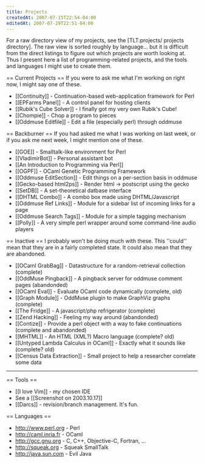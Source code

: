 ```yaml
---
title: Projects
createdAt: 2007-07-15T22:54-04:00
editedAt: 2007-07-29T22:51-04:00
---
```


For a raw directory view of my projects, see the [TLT:projects/ projects directory].  The raw view is sorted roughly by language... but it is difficult from the direct listings to figure out which projects are worth looking at. Thus I present here a list of programming-related projects, and the tools and languages I might use to create them.

== Current Projects ==
If you were to ask me what I'm working on right now, I might say one of these.
* [[Continuity]] - Continuation-based web-application framework for Perl
* [[EPFarms Panel]] - A control panel for hosting clients
* [[Rubik's Cube Solver]] - I finally got my very own Rubik's Cube!
* [[Chompie]] - Chop a program to pieces
* [[Oddmuse Editfile]] - Edit a file (especially perl) through oddmuse

== Backburner ==
If you had asked me what I was working on last week, or if you ask me next week, I might mention one of these.
* [[GOE]] - Smalltalk-like environment for Perl
* [[VladimirBot]] - Personal assistant bot
* [[An Introduction to Programming via Perl]]
* [[OGPF]] - OCaml Genetic Programming Framework
* [[Oddmuse EditSection]] - Edit things on a per-section basis in oddmuse
* [[Gecko-based html2ps]] - Render html -> postscript using the gecko 
* [[SetDB]] - A set-theoretical datbase interface
* [[DHTML Combo]] - A combo box made using DHTML/Javascript
* [[Oddmuse Ref Links]] - Module for a sidebar list of incoming links for a page
* [[Oddmuse Search Tags]] - Module for a simple tagging mechanism
* [[Polly]] - A very simple perl wrapper around some command-line audio players

== Inactive ==
I probably won't be doing much with these. This ''could'' mean that they are in a fairly completed state. It could also mean that they are abandoned.
* [[OCaml GrabBag]] - Datastructure for a random-retrieval collection (complete)
* [[OddMuse Pingback]] - A pingback server for oddmuse comment pages (abandonded)
* [[OCaml Eval]] - Evaluate OCaml code dynamically (complete, old)
* [[Graph Module]] - OddMuse plugin to make GraphViz graphs (complete)
* [[The Fridge]] - A javascript/php refrigerator (complete)
* [[Zend Hacking]] - Feeling my way around (abandonded)
* [[Contize]] - Provide a perl object with a way to fake continuations (complete and abandonded)
* [[MHTML]] - An HTML (XML?) Macro language (complete? old)
* [[Untyped Lambda Calculus in OCaml]] - Exactly what it sounds like (complete? old)
* [[Census Data Extraction]] - Small project to help a researcher correlate some data


----

== Tools ==
* [[I love Vim]] - my chosen IDE
* See a [[Screenshot on 2003.10.17]]
* [[Darcs]] - revision/branch management. It's fun.

== Languages ==
* http://www.perl.org - Perl
* http://caml.inria.fr - OCaml
* http://gcc.gnu.org - C, C++, Objective-C, Fortran, ...
* http://squeak.org - Squeak SmallTalk
* http://java.sun.com - Evil Java

